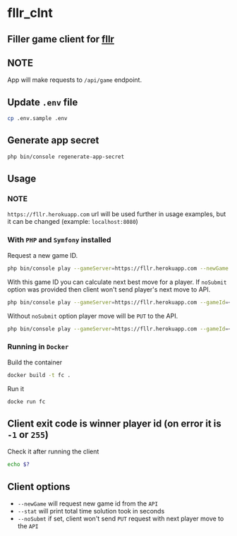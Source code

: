 # fllr_clnt
## Filler game client for [fllr](https://github.com/hophiphip/fllr)

## NOTE
App will make requests to `/api/game` endpoint.

## Update `.env` file
```bash
cp .env.sample .env
```

## Generate app secret
```bash
php bin/console regenerate-app-secret
```

## Usage
### NOTE
`https://fllr.herokuapp.com` url will be used further in usage examples, but it can be changed (example: `localhost:8080`)  

### With `PHP` and `Symfony` installed 
Request a new game ID.
```bash
php bin/console play --gameServer=https://fllr.herokuapp.com --newGame
```

With this game ID you can calculate next best move for a player. If `noSubmit` option was provided then client won't send player's next move to API.
```bash
php bin/console play --gameServer=https://fllr.herokuapp.com --gameId=<GAME ID> --playerId=<PLAYER ID> --noSubmit
```

Without `noSubmit` option player move will be `PUT` to the API.
```bash
php bin/console play --gameServer=https://fllr.herokuapp.com --gameId=<GAME ID> --playerId=<PLAYER ID> 
```

### Running in `Docker`
Build the container
```bash
docker build -t fc .
```
Run it
```bash
docke run fc
```

## Client exit code is winner player id (on error it is `-1` or `255`)
Check it after running the client
```bash
echo $?
```

## Client options 
 - `--newGame` will request new game id from the `API`
 - `--stat` will print total time solution took in seconds
 - `--noSubmt` if set, client won't send `PUT` request with next player move to the `API`



